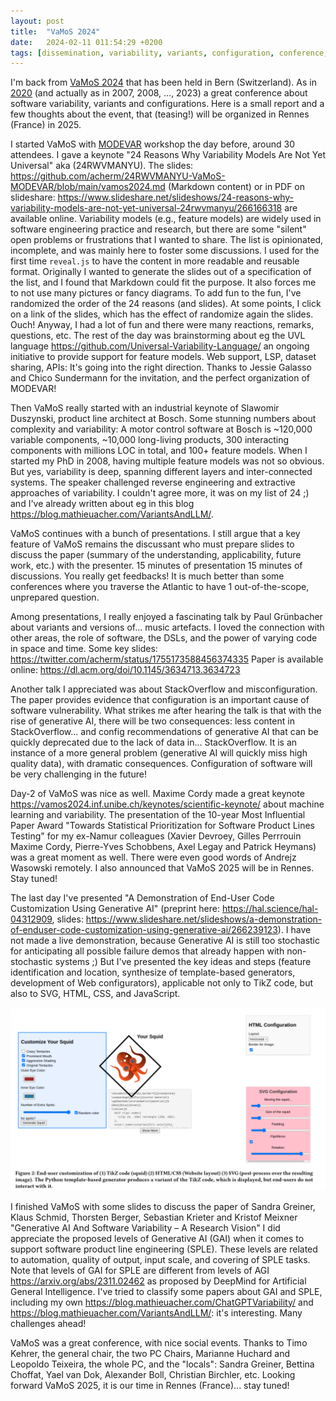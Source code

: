 ```yaml
---
layout: post
title:  "VaMoS 2024"
date:   2024-02-11 011:54:29 +0200
tags: [dissemination, variability, variants, configuration, conference, vamos] 
---
```


I'm back from [VaMoS 2024](https://vamos2024.inf.unibe.ch/) that has been held in Bern (Switzerland). As in [2020](https://blog.mathieuacher.com/VaMoS2020/) (and actually as in 2007, 2008, ..., 2023) a great conference about software variability, variants and configurations. 
Here is a small report and a few thoughts about the event, that (teasing!) will be organized in Rennes (France) in 2025.

I started VaMoS with [MODEVAR](https://modevar.github.io/) workshop the day before, around 30 attendees. 
I gave a keynote "24 Reasons Why Variability Models Are Not Yet Universal" aka (24RWVMANYU). 
The slides: https://github.com/acherm/24RWVMANYU-VaMoS-MODEVAR/blob/main/vamos2024.md (Markdown content) or in PDF on slideshare: https://www.slideshare.net/slideshows/24-reasons-why-variability-models-are-not-yet-universal-24rwvmanyu/266166318 are available online. 
Variability models (e.g., feature models) are widely used in software engineering practice and research, but there are some "silent" open problems or frustrations that I wanted to share. 
The list is opinionated, incomplete, and was mainly here to foster some discussions. 
I used for the first time `reveal.js` to have the content in more readable and reusable format. Originally I wanted to generate the slides out of a specification of the list, and I found that Markdown could fit the purpose. It also forces me to not use many pictures or fancy diagrams. 
To add fun to the fun, I've randomized the order of the 24 reasons (and slides). At some points, I click on a link of the slides, which has the effect of randomize again the slides. Ouch! 
Anyway, I had a lot of fun and there were many reactions, remarks, questions, etc. 
The rest of the day was brainstorming about eg the UVL language https://github.com/Universal-Variability-Language/ an ongoing initiative to provide support for feature models. Web support, LSP, dataset sharing, APIs: It's going into the right direction.
Thanks to Jessie Galasso and Chico Sundermann for the invitation, and the perfect organization of MODEVAR! 

Then VaMoS really started with an industrial keynote of Slawomir Duszynski, product line architect at Bosch.
Some stunning numbers about complexity and variability: A motor control software at Bosch is ~120,000 variable components, ~10,000 long-living products, 300 interacting components with millions LOC in total, and 100+ feature models. 
When I started my PhD in 2008, having multiple feature models was not so obvious. But yes, variability is deep, spanning different layers and inter-connected systems. 
The speaker challenged reverse engineering and extractive approaches of variability. I couldn't agree more, it was on my list of 24 ;) and I've already written about eg in this blog https://blog.mathieuacher.com/VariantsAndLLM/. 

VaMoS continues with a bunch of presentations. I still argue that a key feature of VaMoS remains the discussant who must prepare slides to discuss the paper (summary of the understanding, applicability, future work, etc.) with the presenter. 15 minutes of presentation 15 minutes of discussions. You really get feedbacks! It is much better than some conferences where you traverse the Atlantic to have 1 out-of-the-scope, unprepared question. 

Among presentations, I really enjoyed a fascinating talk by Paul Grünbacher about variants and versions of... music artefacts. I loved the connection with other areas, the role of software, the DSLs, and the power of varying code in space and time. Some key slides: https://twitter.com/acherm/status/1755173588456374335
Paper is available online: https://dl.acm.org/doi/10.1145/3634713.3634723 

Another talk I appreciated was about StackOverflow and misconfiguration. The paper provides evidence that configuration is an important cause of software vulnerability. 
What strikes me after hearing the talk is that with the rise of generative AI, there will be two consequences: less content in StackOverflow... and config recommendations of generative AI that can be quickly deprecated due to the lack of data in... StackOverflow. 
It is an instance of a more general problem (generative AI will quickly miss high quality data), with dramatic consequences. 
Configuration of software will be very challenging in the future!  


Day-2 of VaMoS was nice as well. Maxime Cordy made a great keynote https://vamos2024.inf.unibe.ch/keynotes/scientific-keynote/ about machine learning and variability. 
The presentation of the 10-year Most Influential Paper Award "Towards Statistical Prioritization for Software Product Lines Testing" for my ex-Namur colleagues (Xavier Devroey, Gilles Perrrouin Maxime Cordy, Pierre-Yves Schobbens, Axel Legay and Patrick Heymans) was a great moment as well. There were even good words of Andrejz Wasowski remotely. I also announced that VaMoS 2025 will be in Rennes. Stay tuned! 

The last day I've presented "A Demonstration of End-User Code Customization Using Generative AI" (preprint here: https://hal.science/hal-04312909, slides: https://www.slideshare.net/slideshows/a-demonstration-of-enduser-code-customization-using-generative-ai/266239123). 
I have not made a live demonstration, because Generative AI is still too stochastic for anticipating all possible failure demos that already happen with non-stochastic systems ;) 
But I've presented the key ideas and steps (feature identification and location, synthesize of template-based generators, development of Web configurators), applicable not only to TikZ code, but also to SVG, HTML, CSS, and JavaScript. 

![](/assets/WebTikZVariation.png)

I finished VaMoS with some slides to discuss the paper of Sandra Greiner, Klaus Schmid, Thorsten Berger, Sebastian Krieter and Kristof Meixner "Generative AI And Software Variability – A Research Vision" I did appreciate the proposed levels of Generative AI (GAI) when it comes to support software product line engineering (SPLE). These levels are related to automation, quality of output, input scale, and covering of SPLE tasks. Note that levels of GAI for SPLE are different from levels of AGI https://arxiv.org/abs/2311.02462 as proposed by DeepMind for Artificial General Intelligence. I've tried to classify some papers about GAI and SPLE, including my own https://blog.mathieuacher.com/ChatGPTVariability/ and https://blog.mathieuacher.com/VariantsAndLLM/: it's interesting. Many challenges ahead!

VaMoS was a great conference, with nice social events. Thanks to Timo Kehrer, the general chair, the two PC Chairs, Marianne Huchard and Leopoldo Teixeira, the whole PC, and the "locals": Sandra Greiner, Bettina Choffat, Yael van Dok, Alexander Boll, Christian Birchler, etc. 
Looking forward VaMoS 2025, it is our time in Rennes (France)... stay tuned!


 



